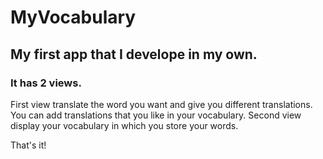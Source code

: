 # MyVocabulary

## My first app that I develope in my own. 

### It has 2 views. 
First view translate the word you want and give you different translations. You can add translations that you like in your vocabulary.
Second view display your vocabulary in which you store your words.

That's it!
